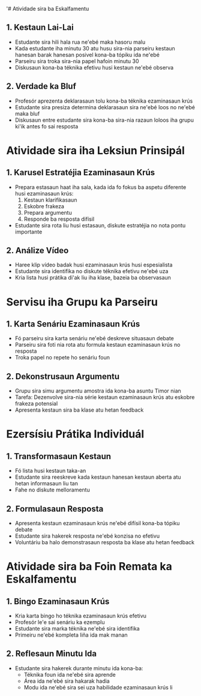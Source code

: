 '# Atividade sira ba Eskalfamentu

## 1. Kestaun Lai-Lai
- Estudante sira hili hala rua ne'ebé maka hasoru malu
- Kada estudante iha minutu 30 atu husu sira-nia parseiru kestaun hanesan barak hanesan posivel kona-ba tópiku ida ne'ebé
- Parseiru sira troka sira-nia papel hafoin minutu 30
- Diskusaun kona-ba téknika efetivu husi kestaun ne'ebé observa

## 2. Verdade ka Bluf
- Profesór aprezenta deklarasaun tolu kona-ba téknika ezaminasaun krús
- Estudante sira presiza determina deklarasaun sira ne'ebé loos no ne'ebé maka bluf
- Diskusaun entre estudante sira kona-ba sira-nia razaun loloos iha grupu ki'ik antes fo sai resposta

# Atividade sira iha Leksiun Prinsipál

## 1. Karusel Estratéjia Ezaminasaun Krús
- Prepara estasaun haat iha sala, kada ida fo fokus ba aspetu diferente husi ezaminasaun krús:
  1. Kestaun klarifikasaun
  2. Eskobre frakeza
  3. Prepara argumentu
  4. Responde ba resposta difísil
- Estudante sira rota liu husi estasaun, diskute estratéjia no nota pontu importante

## 2. Análize Vídeo
- Haree klip vídeo badak husi ezaminasaun krús husi espesialista
- Estudante sira identifika no diskute téknika efetivu ne'ebé uza
- Kria lista husi prátika di'ak liu iha klase, bazeia ba observasaun

# Servisu iha Grupu ka Parseiru

## 1. Karta Senáriu Ezaminasaun Krús
- Fó parseiru sira karta senáriu ne'ebé deskreve situasaun debate
- Parseiru sira foti nia rota atu formula kestaun ezaminasaun krús no resposta
- Troka papel no repete ho senáriu foun

## 2. Dekonstrusaun Argumentu
- Grupu sira simu argumentu amostra ida kona-ba asuntu Timor nian
- Tarefa: Dezenvolve sira-nia série kestaun ezaminasaun krús atu eskobre frakeza potensial
- Apresenta kestaun sira ba klase atu hetan feedback

# Ezersísiu Prátika Individuál

## 1. Transformasaun Kestaun
- Fó lista husi kestaun taka-an
- Estudante sira reeskreve kada kestaun hanesan kestaun aberta atu hetan informasaun liu tan
- Fahe no diskute melloramentu

## 2. Formulasaun Resposta
- Apresenta kestaun ezaminasaun krús ne'ebé difísil kona-ba tópiku debate
- Estudante sira hakerek resposta ne'ebé konzisa no efetivu
- Voluntáriu ba halo demonstrasaun resposta ba klase atu hetan feedback

# Atividade sira ba Foin Remata ka Eskalfamentu

## 1. Bingo Ezaminasaun Krús
- Kria karta bingo ho téknika ezaminasaun krús efetivu
- Profesór le'e sai senáriu ka ezemplu
- Estudante sira marka téknika ne'ebé sira identifika
- Primeiru ne'ebé kompleta liña ida mak manan

## 2. Reflesaun Minutu Ida
- Estudante sira hakerek durante minutu ida kona-ba:
  - Téknika foun ida ne'ebé sira aprende
  - Área ida ne'ebé sira hakarak hadia
  - Modu ida ne'ebé sira sei uza habilidade ezaminasaun krús li